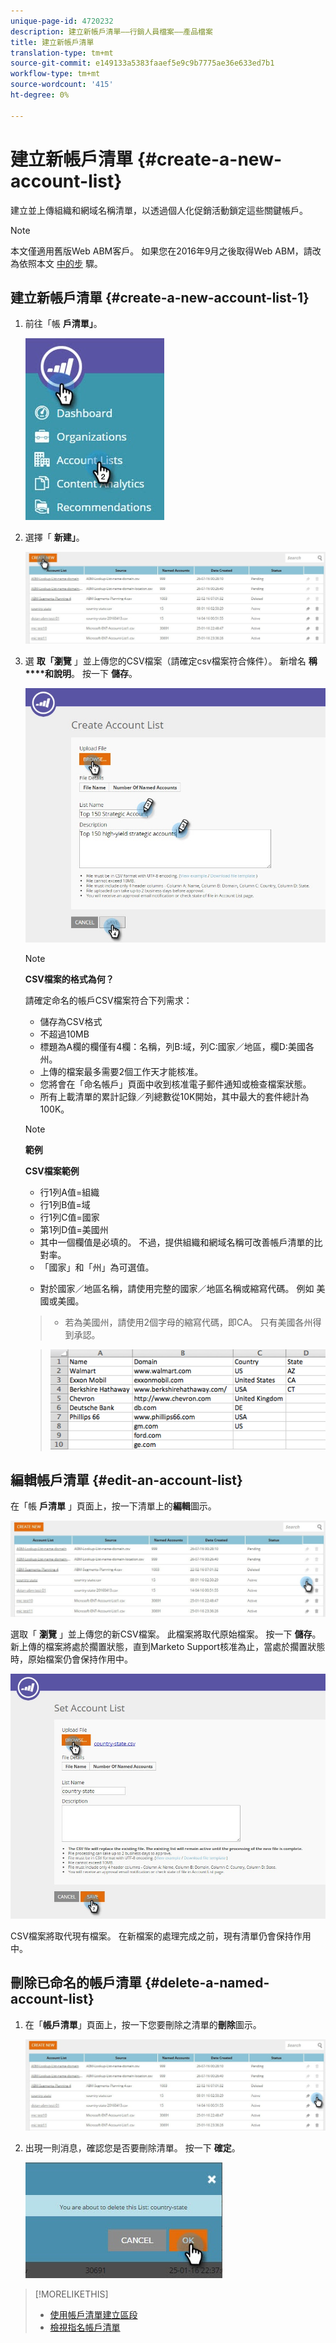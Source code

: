 ```yaml
---
unique-page-id: 4720232
description: 建立新帳戶清單——行銷人員檔案——產品檔案
title: 建立新帳戶清單
translation-type: tm+mt
source-git-commit: e149133a5383faaef5e9c9b7775ae36e633ed7b1
workflow-type: tm+mt
source-wordcount: '415'
ht-degree: 0%

---
```



# 建立新帳戶清單 {#create-a-new-account-list}

建立並上傳組織和網域名稱清單，以透過個人化促銷活動鎖定這些關鍵帳戶。

>[!NOTE]
>
>本文僅適用舊版Web ABM客戶。 如果您在2016年9月之後取得Web ABM，請改為依照本文 [中的步](http://docs.marketo.com/display/DOCS/Account+Lists#AccountLists-CreateaNewAccountList) 驟。

## 建立新帳戶清單 {#create-a-new-account-list-1}

1. 前往「帳 **戶清單」**。

   ![](assets/dropdown-account-lists-hand.jpg)

1. 選擇「 **新建」**。

   ![](assets/create-new-account-list-hand.jpg)

1. 選 **取「瀏覽** 」並上傳您的CSV檔案（請確定csv檔案符合條件）。 新增名 **稱****和說明**。 按一下 **儲存**。

   ![](assets/create-account-list-hands.jpg)

   >[!NOTE]
   >
   >**CSV檔案的格式為何？**
   >
   >
   >請確定命名的帳戶CSV檔案符合下列需求：
   >
   >* 儲存為CSV格式
   >* 不超過10MB
   >* 標題為A欄的欄僅有4欄：名稱，列B:域，列C:國家／地區，欄D:美國各州。
   >* 上傳的檔案最多需要2個工作天才能核准。
   >* 您將會在「命名帳戶」頁面中收到核准電子郵件通知或檢查檔案狀態。
   >* 所有上載清單的累計記錄／列總數從10K開始，其中最大的套件總計為100K。


   >[!NOTE]
   >
   >**範例**
   >
   >**CSV檔案範例**
   >
   >* 行1列A值=組織
   >* 行1列B值=域
   >* 行1列C值=國家
   >* 第1列D值=美國州
   >* 其中一個欄值是必填的。 不過，提供組織和網域名稱可改善帳戶清單的比對率。
   >* 「國家」和「州」為可選值。

      >
      >  
   * 對於國家／地區名稱，請使用完整的國家／地區名稱或縮寫代碼。 例如 美國或美國。
   >  * 若為美國州，請使用2個字母的縮寫代碼，即CA。 只有美國各州得到承認。

   >    
   >![](assets/image2015-2-25-12-3a19-3a10.png)

## 編輯帳戶清單 {#edit-an-account-list}

在「帳 **戶清單** 」頁面上，按一下清單上的**編輯**圖示。

![](assets/create-new-account-list-edit.jpg)

選取「 **瀏覽** 」並上傳您的新CSV檔案。 此檔案將取代原始檔案。 按一下 **儲存**。 新上傳的檔案將處於擱置狀態，直到Marketo Support核准為止，當處於擱置狀態時，原始檔案仍會保持作用中。

![](assets/set-account-list-edit-hands.jpg)

CSV檔案將取代現有檔案。 在新檔案的處理完成之前，現有清單仍會保持作用中。

## 刪除已命名的帳戶清單 {#delete-a-named-account-list}

1. 在「**帳戶清單**」頁面上，按一下您要刪除之清單的**刪除**圖示。

   ![](assets/create-new-account-list-delete.jpg)

1. 出現一則消息，確認您是否要刪除清單。 按一下 **確定**。

   ![](assets/delete-notification-hand.jpg)

>[!MORELIKETHIS]
>
>* [使用帳戶清單建立區段](create-a-segment-using-an-account-list.md)
>* [檢視指名帳戶清單](http://docs.marketo.com/pages/viewpage.action?pageid=4720244)

